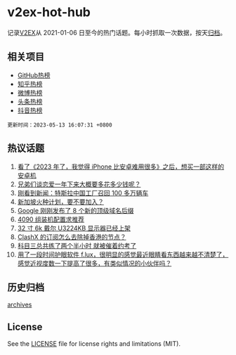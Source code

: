 # v2ex-hot-hub

 记录[V2EX](https://www.v2ex.com/)从 2021-01-06 日至今的热门话题。每小时抓取一次数据，按天[归档](archives)。
 
 ## 相关项目

- [GitHub热榜](https://github.com/snaildev/github-hot-hub)
- [知乎热榜](https://github.com/snaildev/zhihu-hot-hub)
- [微博热榜](https://github.com/snaildev/weibo-hot-hub)
- [头条热榜](https://github.com/snaildev/toutiao-hot-hub)
- [抖音热榜](https://github.com/snaildev/douyin-hot-hub)


 `更新时间：2023-05-13 16:07:31 +0800`

## 热议话题

1. [看了《2023 年了，我觉得 iPhone 比安卓难用很多》之后，想买一部这样的安卓机](https://www.v2ex.com/t/939562)
1. [兄弟们谈恋爱一年下来大概要多花多少钱呢？](https://www.v2ex.com/t/939678)
1. [刚看到新闻：特斯拉中国工厂召回 100 多万辆车](https://www.v2ex.com/t/939548)
1. [新加坡火种计划，要不要加入？](https://www.v2ex.com/t/939666)
1. [Google 刚刚发布了 8 个新的顶级域名后缀](https://www.v2ex.com/t/939672)
1. [4090 组装机配置求推荐](https://www.v2ex.com/t/939695)
1. [32 寸 6k 戴尔 U3224KB 显示器已经上架](https://www.v2ex.com/t/939654)
1. [ClashX 的订阅怎么去除掉香港的节点？](https://www.v2ex.com/t/939685)
1. [科目三总共练了两个半小时 就被催着约考了](https://www.v2ex.com/t/939702)
1. [用了一段时间护眼软件 f.lux，很明显的感觉最近眼睛看东西越来越不清楚了，感觉近视度数一下提高了很多，有类似情况的小伙伴吗？](https://www.v2ex.com/t/939543)

## 历史归档

[archives](archives)

## License

See the [LICENSE](LICENSE) file for license rights and limitations (MIT).
